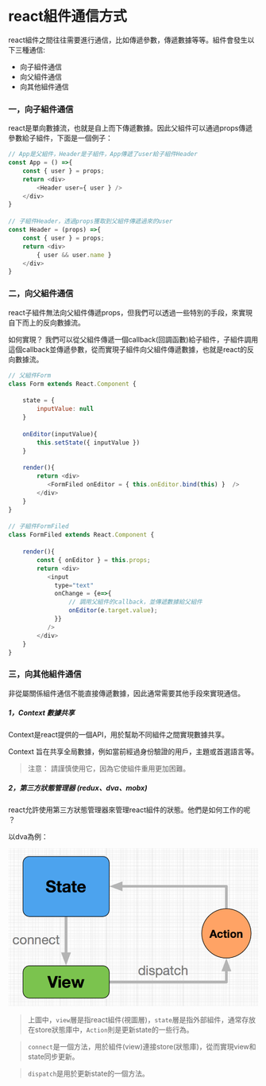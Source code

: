 # react組件通信方式  
react組件之間往往需要進行通信，比如傳遞參數，傳遞數據等等。組件會發生以下三種通信:  
* 向子組件通信
* 向父組件通信
* 向其他組件通信

### 一，向子組件通信  
react是單向數據流，也就是自上而下傳遞數據。因此父組件可以通過props傳遞參數給子組件，下面是一個例子：
```js
// App是父組件，Header是子組件，App傳遞了user給子組件Header
const App = () =>{
    const { user } = props;
    return <div>
        <Header user={ user } />
    </div>
}

// 子組件Header，透過props獲取到父組件傳遞過來的user
const Header = (props) =>{
    const { user } = props;
    return <div>
        { user && user.name }
    </div>
}
```

### 二，向父組件通信 
react子組件無法向父組件傳遞props，但我們可以透過一些特別的手段，來實現自下而上的反向數據流。

如何實現？ 我們可以從父組件傳遞一個callback(回調函數)給子組件，子組件調用這個callback並傳遞參數，從而實現子組件向父組件傳遞數據，也就是react的反向數據流。  

```js
// 父組件Form
class Form extends React.Component { 

    state = {
        inputValue: null
    }

    onEditor(inputValue){
        this.setState({ inputValue })
    }

    render(){
        return <div>
           <FormFiled onEditor = { this.onEditor.bind(this) }  />
        </div>
    }
}

// 子組件FormFiled
class FormFiled extends React.Component {

    render(){
        const { onEditor } = this.props;
        return <div>
           <input 
             type="text" 
             onChange = {e=>{
                 // 調用父組件的callback，並傳遞數據給父組件
                 onEditor(e.target.value);
             }}
           />
        </div>
    }
}
```

### 三，向其他組件通信

非從屬關係組件通信不能直接傳遞數據，因此通常需要其他手段來實現通信。

##### 1，Context 數據共享
Context是react提供的一個API，用於幫助不同組件之間實現數據共享。  

Context 旨在共享全局數據，例如當前經過身份驗證的用戶，主題或首選語言等。 

> 注意： 請謹慎使用它，因為它使組件重用更加困難。


##### 2，第三方狀態管理器 (redux、dva、mobx)
react允許使用第三方狀態管理器來管理react組件的狀態。他們是如何工作的呢 ？

以dva為例：    

![dva數據流](../../images/dva.png)

> 上圖中，`view`層是指react組件(視圖層)，`state`層是指外部組件，通常存放在store狀態庫中，`Action`則是更新state的一些行為。  

> `connect`是一個方法，用於組件(view)連接store(狀態庫)，從而實現view和state同步更新。

> `dispatch`是用於更新state的一個方法。